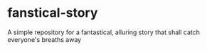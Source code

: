 # fanstical-story
A simple repository for a fantastical, alluring story that shall catch everyone's breaths away
